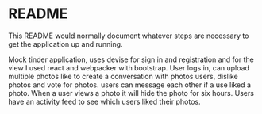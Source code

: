 # README

This README would normally document whatever steps are necessary to get the
application up and running.

Mock tinder application, uses devise for sign in and registration and for the view I used react and webpacker with bootstrap.
User logs in, can upload multiple photos like to create a conversation with photos users, dislike photos and vote for photos. users can message each other if a use liked a photo. When a user views a photo it will hide the photo for six hours. Users have an activity feed to see which users liked their photos.
